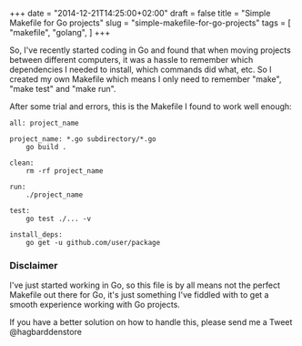 +++
date = "2014-12-21T14:25:00+02:00"
draft = false
title = "Simple Makefile for Go projects"
slug = "simple-makefile-for-go-projects"
tags = [ "makefile", "golang", ]
+++

So, I've recently started coding in Go and found that when moving projects
between different computers, it was a hassle to remember which dependencies I
needed to install, which commands did what, etc. So I created my own Makefile
which means I only need to remember "make", "make test" and "make run".

After some trial and errors, this is the Makefile I found to work well enough:

    all: project_name

    project_name: *.go subdirectory/*.go
        go build .

    clean:
        rm -rf project_name

    run:
        ./project_name

    test:
        go test ./... -v

    install_deps:
        go get -u github.com/user/package

### Disclaimer

I've just started working in Go, so this file is by all means not the perfect
Makefile out there for Go, it's just something I've fiddled with to get a
smooth experience working with Go projects.

If you have a better solution on how to handle this, please send me a Tweet
@hagbarddenstore